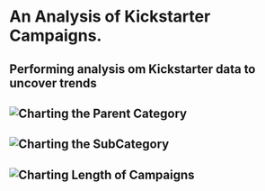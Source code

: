 # An Analysis of Kickstarter Campaigns.
Performing analysis om Kickstarter data to uncover trends
---
![Charting the Parent Category](https://user-images.githubusercontent.com/3753839/160968188-e0526d9f-4ef0-4c27-8075-475e43af8acb.png)
---
![Charting the SubCategory](https://user-images.githubusercontent.com/3753839/160968209-92a31cd9-dbbf-4c95-90a7-73554cbfa42e.png)
---
![Charting Length of Campaigns](https://user-images.githubusercontent.com/3753839/160968215-5e357196-22a1-4c67-9663-c65d3d7cb455.png)
---
